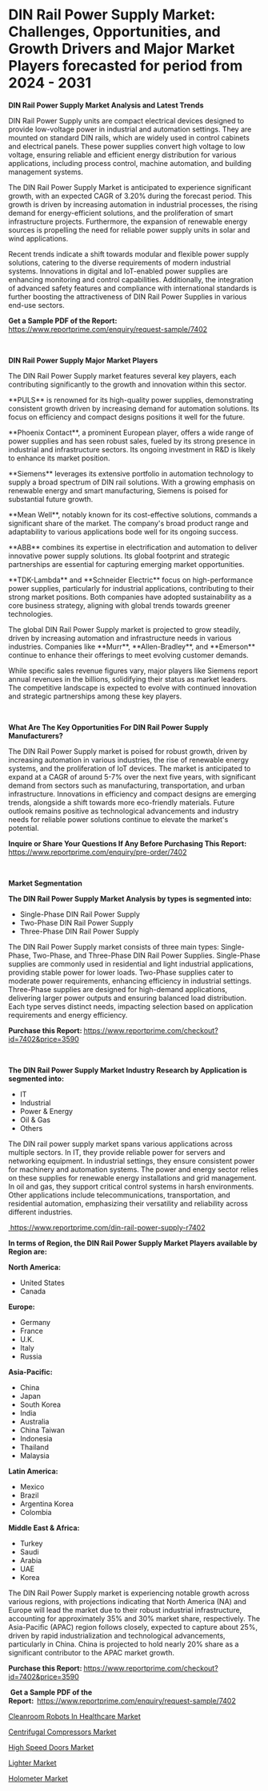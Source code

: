 <p><h1>DIN Rail Power Supply Market: Challenges, Opportunities, and Growth Drivers and Major Market Players forecasted for period from 2024 - 2031</h1></p><p><strong>DIN Rail Power Supply Market Analysis and Latest Trends</strong></p>
<p><p>DIN Rail Power Supply units are compact electrical devices designed to provide low-voltage power in industrial and automation settings. They are mounted on standard DIN rails, which are widely used in control cabinets and electrical panels. These power supplies convert high voltage to low voltage, ensuring reliable and efficient energy distribution for various applications, including process control, machine automation, and building management systems.</p><p>The DIN Rail Power Supply Market is anticipated to experience significant growth, with an expected CAGR of 3.20% during the forecast period. This growth is driven by increasing automation in industrial processes, the rising demand for energy-efficient solutions, and the proliferation of smart infrastructure projects. Furthermore, the expansion of renewable energy sources is propelling the need for reliable power supply units in solar and wind applications.</p><p>Recent trends indicate a shift towards modular and flexible power supply solutions, catering to the diverse requirements of modern industrial systems. Innovations in digital and IoT-enabled power supplies are enhancing monitoring and control capabilities. Additionally, the integration of advanced safety features and compliance with international standards is further boosting the attractiveness of DIN Rail Power Supplies in various end-use sectors.</p></p>
<p><strong>Get a Sample PDF of the Report:&nbsp;</strong> <a href="https://www.reportprime.com/enquiry/request-sample/7402">https://www.reportprime.com/enquiry/request-sample/7402</a></p>
<p>&nbsp;</p>
<p><strong>DIN Rail Power Supply Major Market Players</strong></p>
<p><p>The DIN Rail Power Supply market features several key players, each contributing significantly to the growth and innovation within this sector.</p><p>**PULS** is renowned for its high-quality power supplies, demonstrating consistent growth driven by increasing demand for automation solutions. Its focus on efficiency and compact designs positions it well for the future.</p><p>**Phoenix Contact**, a prominent European player, offers a wide range of power supplies and has seen robust sales, fueled by its strong presence in industrial and infrastructure sectors. Its ongoing investment in R&D is likely to enhance its market position.</p><p>**Siemens** leverages its extensive portfolio in automation technology to supply a broad spectrum of DIN rail solutions. With a growing emphasis on renewable energy and smart manufacturing, Siemens is poised for substantial future growth.</p><p>**Mean Well**, notably known for its cost-effective solutions, commands a significant share of the market. The company's broad product range and adaptability to various applications bode well for its ongoing success.</p><p>**ABB** combines its expertise in electrification and automation to deliver innovative power supply solutions. Its global footprint and strategic partnerships are essential for capturing emerging market opportunities.</p><p>**TDK-Lambda** and **Schneider Electric** focus on high-performance power supplies, particularly for industrial applications, contributing to their strong market positions. Both companies have adopted sustainability as a core business strategy, aligning with global trends towards greener technologies.</p><p>The global DIN Rail Power Supply market is projected to grow steadily, driven by increasing automation and infrastructure needs in various industries. Companies like **Murr**, **Allen-Bradley**, and **Emerson** continue to enhance their offerings to meet evolving customer demands.</p><p>While specific sales revenue figures vary, major players like Siemens report annual revenues in the billions, solidifying their status as market leaders. The competitive landscape is expected to evolve with continued innovation and strategic partnerships among these key players.</p></p>
<p>&nbsp;</p>
<p><strong>What Are The Key Opportunities For DIN Rail Power Supply Manufacturers?</strong></p>
<p><p>The DIN Rail Power Supply market is poised for robust growth, driven by increasing automation in various industries, the rise of renewable energy systems, and the proliferation of IoT devices. The market is anticipated to expand at a CAGR of around 5-7% over the next five years, with significant demand from sectors such as manufacturing, transportation, and urban infrastructure. Innovations in efficiency and compact designs are emerging trends, alongside a shift towards more eco-friendly materials. Future outlook remains positive as technological advancements and industry needs for reliable power solutions continue to elevate the market's potential.</p></p>
<p><strong>Inquire or Share Your Questions If Any Before Purchasing This Report:</strong> <a href="https://www.reportprime.com/enquiry/pre-order/7402">https://www.reportprime.com/enquiry/pre-order/7402</a></p>
<p>&nbsp;</p>
<p><strong>Market Segmentation</strong></p>
<p><strong>The DIN Rail Power Supply Market Analysis by types is segmented into:</strong></p>
<p><ul><li>Single-Phase DIN Rail Power Supply</li><li>Two-Phase DIN Rail Power Supply</li><li>Three-Phase DIN Rail Power Supply</li></ul></p>
<p><p>The DIN Rail Power Supply market consists of three main types: Single-Phase, Two-Phase, and Three-Phase DIN Rail Power Supplies. Single-Phase supplies are commonly used in residential and light industrial applications, providing stable power for lower loads. Two-Phase supplies cater to moderate power requirements, enhancing efficiency in industrial settings. Three-Phase supplies are designed for high-demand applications, delivering larger power outputs and ensuring balanced load distribution. Each type serves distinct needs, impacting selection based on application requirements and energy efficiency.</p></p>
<p><strong>Purchase this Report:&nbsp;</strong><a href="https://www.reportprime.com/checkout?id=7402&price=3590">https://www.reportprime.com/checkout?id=7402&price=3590</a></p>
<p>&nbsp;</p>
<p><strong>The DIN Rail Power Supply Market Industry Research by Application is segmented into:</strong></p>
<p><ul><li>IT</li><li>Industrial</li><li>Power & Energy</li><li>Oil & Gas</li><li>Others</li></ul></p>
<p><p>The DIN rail power supply market spans various applications across multiple sectors. In IT, they provide reliable power for servers and networking equipment. In industrial settings, they ensure consistent power for machinery and automation systems. The power and energy sector relies on these supplies for renewable energy installations and grid management. In oil and gas, they support critical control systems in harsh environments. Other applications include telecommunications, transportation, and residential automation, emphasizing their versatility and reliability across different industries.</p></p>
<p><a href="https://www.reportprime.com/din-rail-power-supply-r7402">&nbsp;https://www.reportprime.com/din-rail-power-supply-r7402</a></p>
<p><strong>In terms of Region, the DIN Rail Power Supply Market Players available by Region are:</strong></p>
<p>
    <p> <strong> North America: </strong>
        <ul>
            <li>United States</li>
            <li>Canada</li>
        </ul>
        </p> 
    <p> <strong> Europe: </strong>
        <ul>
            <li>Germany</li>
            <li>France</li>
            <li>U.K.</li>
            <li>Italy</li>
            <li>Russia</li>
        </ul>
        </p> 
    <p> <strong> Asia-Pacific: </strong>
        <ul>
            <li>China</li>
            <li>Japan</li>
            <li>South Korea</li>
            <li>India</li>
            <li>Australia</li>
            <li>China Taiwan</li>
            <li>Indonesia</li>
            <li>Thailand</li>
            <li>Malaysia</li>
        </ul>
        </p> 
    <p> <strong> Latin America: </strong>
        <ul>
            <li>Mexico</li>
            <li>Brazil</li>
            <li>Argentina Korea</li>
            <li>Colombia</li>
        </ul>
        </p> 
    <p> <strong> Middle East & Africa: </strong>
        <ul>
            <li>Turkey</li>
            <li>Saudi</li>
            <li>Arabia</li>
            <li>UAE</li>
            <li>Korea</li>
        </ul>
    </p>
    </p>
<p><p>The DIN Rail Power Supply market is experiencing notable growth across various regions, with projections indicating that North America (NA) and Europe will lead the market due to their robust industrial infrastructure, accounting for approximately 35% and 30% market share, respectively. The Asia-Pacific (APAC) region follows closely, expected to capture about 25%, driven by rapid industrialization and technological advancements, particularly in China. China is projected to hold nearly 20% share as a significant contributor to the APAC market growth.</p></p>
<p><strong>Purchase this Report: </strong><a href="https://www.reportprime.com/checkout?id=7402&price=3590">https://www.reportprime.com/checkout?id=7402&price=3590</a></p>
<p>&nbsp;<strong>Get a Sample PDF of the Report:&nbsp;&nbsp;</strong><a href="https://www.reportprime.com/enquiry/request-sample/7402">https://www.reportprime.com/enquiry/request-sample/7402</a></p>
<p><strong></strong></p>
<p><p><a href="https://issuu.com/reportprime-2/docs/cleanroom-robots-in-healthcare-mark_bd2fbe88e98720">Cleanroom Robots In Healthcare Market</a></p><p><a href="https://github.com/RickHolmes3/Market-Research-Report-List-6/blob/main/centrifugal-compressors-market.md">Centrifugal Compressors Market</a></p><p><a href="https://github.com/jeffreybishop26/Market-Research-Report-List-1/blob/main/high-speed-doors-market.md">High Speed Doors Market</a></p><p><a href="https://medium.com/@laurenfernandez78/lighter-market-size-growth-and-industry-analysis-by-market-segmentation-and-regional-insights-and-963c9f73849e">Lighter Market</a></p><p><a href="https://www.linkedin.com/pulse/global-holometer-market-opportunities-forecast-period-from-2024-8ckcf?trackingId=5hkP12X1RDyacewnkQvIXw%3D%3D">Holometer Market</a></p></p>